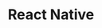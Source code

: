 ---
layout: posts_by_category
categories: react-native
title: React Native
permalink: /category/react-native
---